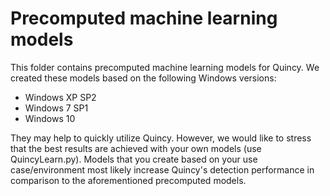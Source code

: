 # Precomputed machine learning models
This folder contains precomputed machine learning models for Quincy. We created these models based on the following Windows versions:

- Windows XP SP2
- Windows 7 SP1
- Windows 10

They may help to quickly utilize Quincy. However, we would like to stress that the best results are achieved with your own models (use QuincyLearn.py).
Models that you create based on your use case/environment most likely increase Quincy's detection performance in comparison to the aforementioned precomputed models.